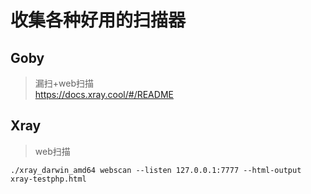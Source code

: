 # 收集各种好用的扫描器

## Goby
>漏扫+web扫描<br>
>https://docs.xray.cool/#/README


## Xray
>web扫描
```
./xray_darwin_amd64 webscan --listen 127.0.0.1:7777 --html-output xray-testphp.html
```
